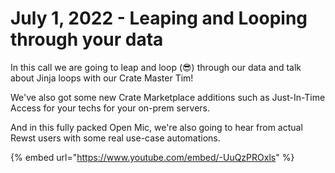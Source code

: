 # July 1, 2022 - Leaping and Looping through your data

In this call we are going to leap and loop (😎) through our data and talk about Jinja loops with our Crate Master Tim!

We've also got some new Crate Marketplace additions such as Just-In-Time Access for your techs for your on-prem servers.

And in this fully packed Open Mic, we're also going to hear from actual Rewst users with some real use-case automations.

{% embed url="https://www.youtube.com/embed/-UuQzPROxls" %}
